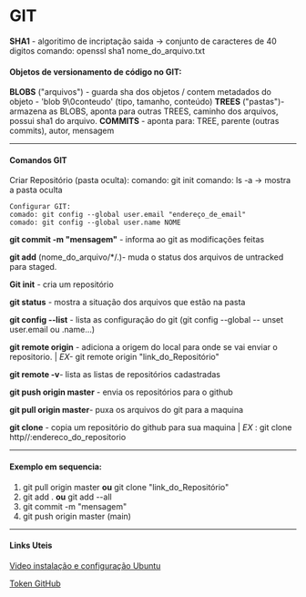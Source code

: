 # GIT

**SHA1** - algoritimo de incriptação
	saida -> conjunto de caracteres de 40 digitos
	comando: openssl sha1 nome_do_arquivo.txt

#### Objetos de versionamento de código no GIT:

**BLOBS** ("arquivos") - guarda sha dos objetos / contem metadados do objeto - 'blob 9\0conteudo' (tipo, tamanho, conteúdo)
**TREES** ("pastas")- armazena as BLOBS, aponta para outras TREES, caminho dos arquivos, possui sha1 do arquivo.
**COMMITS** - aponta para: TREE, parente (outras commits), autor, mensagem

__________________________________________________________________________________________________________________________________________________________________________________________________________________________________________________________________



#### Comandos GIT

Criar Repositório (pasta oculta):
​comando: git init
​comando: ls -a -> mostra a pasta oculta

	Configurar GIT: 
	comado: git config --global user.email "endereço_de_email"
	comado: git config --global user.name NOME



**git commit -m "mensagem"** - informa ao git as modificações feitas

**git add** (nome_do_arquivo/*/.)- muda o status dos arquivos de untracked para staged.

**Git init** - cria um repositório 

**git status** - mostra a situação dos arquivos que estão na pasta

**git config --list** - lista as configuração do git (git config --global -- unset user.email ou .name...)

**git remote origin** - adiciona a origem do local para onde se vai enviar o repositorio. | *EX-* git remote origin "link_do_Repositório"

**git remote -v**- lista as listas de repositórios cadastradas

**git push origin master** - envia os repositórios para o github

**git pull origin master**- puxa os arquivos do git para a maquina

**git  clone** - copia um repositório do github para sua maquina | *EX* : git clone http//:endereco_do_repositorio  

___________________________



#### Exemplo em sequencia:

1. git pull origin master **ou** git clone "link_do_Repositório"
2. git add . **ou** git add --all
3. git commit -m "mensagem"
4. git push origin master (main)

______



#### Links Uteis

[Video instalação e configuração Ubuntu](https://www.youtube.com/watch?v=ZMgLZUYd8Cw&t=7s&ab_channel=ProgrammingKnowledge)

[Token GitHub](https://docs.github.com/en/authentication/keeping-your-account-and-data-secure/creating-a-personal-access-token)

